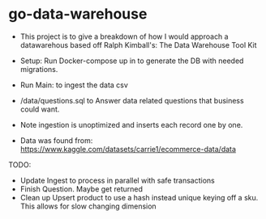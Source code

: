 # go-data-warehouse
- This project is to give a breakdown of how I would approach a datawarehous based off Ralph Kimball's: The Data Warehouse Tool Kit

- Setup: Run Docker-compose up in to generate the DB with needed migrations.
- Run Main: to ingest the data csv

- /data/questions.sql to Answer data related questions that business could want. 

- Note ingestion is unoptimized and inserts each record one by one.

- Data was found from: https://www.kaggle.com/datasets/carrie1/ecommerce-data/data

TODO:
- Update Ingest to process in parallel with safe transactions
- Finish Question. Maybe get returned
- Clean up Upsert product to use a hash instead unique keying off a sku. This allows for slow changing dimension
 